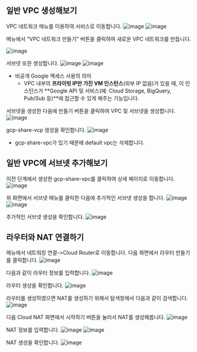 
## 일반 VPC 생성해보기
VPC 네트워크 메뉴를 이용하여 서비스로 이동합니다.
![image](imgs/Pasted%20image%2020250818163626.png)
![image](imgs/Pasted%20image%2020250818163639.png)

메뉴에서 "VPC 네트워크 만들기" 버튼을 클릭하여 새로운 VPC 네트워크를 만듭니다.

![image](imgs/Pasted%20image%2020250818164004.png)

서브넷 또한 생성합니다.
![image](imgs/Pasted%20image%2020250819114915.png)
![image](imgs/Pasted%20image%2020250819114931.png)
- 비공개 Google 액세스 사용의 의미
	- VPC 내부의 **프라이빗 IP만 가진 VM 인스턴스**(외부 IP 없음)가 있을 때,   이 인스턴스가 **Google API 및 서비스(예: Cloud Storage, BigQuery, Pub/Sub 등)**에 접근할 수 있게 해주는 기능입니다.

서브넷을 생성한 다음에 만들기 버튼을 클릭하여 VPC 및 서브넷을 생성합니다.
![image](imgs/Pasted%20image%2020250818164913.png)

gcp-share-vcp 생성을 확인합니다.
![image](imgs/Pasted%20image%2020250818165117.png)
- gcp-share-vpc가 있기 때문에 default vpc는 삭제합니다.

## 일반 VPC에 서브넷 추가해보기
이전 단계에서 생성한 gcp-share-vpc를 클릭하여 상세 페이지로 이동합니다.
![image](imgs/Pasted%20image%2020250818165716.png)

위 화면에서 서브넷 메뉴를 클릭한 다음에 추가적인 서브넷 생성을 합니다.
![image](imgs/Pasted%20image%2020250819115216.png)
![image](imgs/Pasted%20image%2020250818165957.png)

추가적인 서브넷 생성을 확인합니다.
![image](imgs/Pasted%20image%2020250819115544.png)


## 라우터와 NAT 연결하기
메뉴에서 네트워킹 연결->Cloud Router로 이동합니다. 다음 화면에서 라우터 만들기를 클릭합니다.
![image](imgs/Pasted%20image%2020250818170621.png)

다음과 같이 라우터 정보를 입력합니다.
![image](imgs/Pasted%20image%2020250819115932.png)

라우터 생성을 확인합니다.
![image](imgs/Pasted%20image%2020250819120148.png)

라우터를 생성하였으면 NAT를 생성하기 위해서 탐색창에서 다음과 같이 검색합니다.
![image](imgs/Pasted%20image%2020250818170834.png)

다음 Cloud NAT 화면에서 시작하기 버튼을 눌러서 NAT를 생성해봅니다.
![image](imgs/Pasted%20image%2020250818171040.png)

NAT 정보를 입력합니다.
![image](imgs/Pasted%20image%2020250819120549.png)
![image](imgs/Pasted%20image%2020250818171253.png)

NAT 생성을 확인합니다.
![image](imgs/Pasted%20image%2020250819120815.png)

